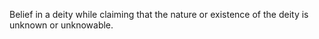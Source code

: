 Belief in a deity while claiming that the nature or existence of the deity is unknown or unknowable.
